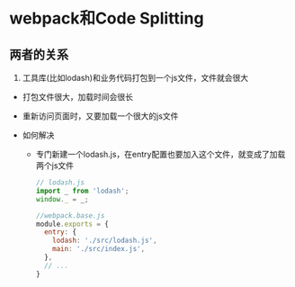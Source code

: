 # webpack和Code Splitting

## 两者的关系

1. 工具库(比如lodash)和业务代码打包到一个js文件，文件就会很大

  - 打包文件很大，加载时间会很长

  - 重新访问页面时，又要加载一个很大的js文件

  - 如何解决
    * 专门新建一个lodash.js，在entry配置也要加入这个文件，就变成了加载两个js文件
      ```javascript
      // lodash.js
      import _ from 'lodash';
      window._ = _;
      ```
      ```javascript
      //webpack.base.js
      module.exports = {
        entry: {
          lodash: './src/lodash.js',
          main: './src/index.js',
        },
        // ...
      }
      ```

